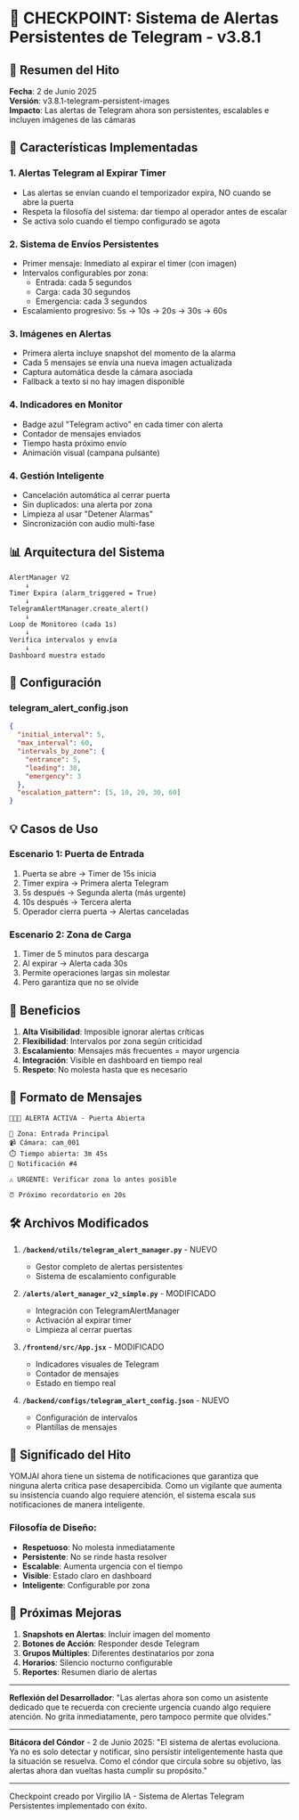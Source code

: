 # 📱 CHECKPOINT: Sistema de Alertas Persistentes de Telegram - v3.8.1

## 🎯 Resumen del Hito

**Fecha**: 2 de Junio 2025  
**Versión**: v3.8.1-telegram-persistent-images  
**Impacto**: Las alertas de Telegram ahora son persistentes, escalables e incluyen imágenes de las cámaras

## 🚀 Características Implementadas

### 1. **Alertas Telegram al Expirar Timer**
- Las alertas se envían cuando el temporizador expira, NO cuando se abre la puerta
- Respeta la filosofía del sistema: dar tiempo al operador antes de escalar
- Se activa solo cuando el tiempo configurado se agota

### 2. **Sistema de Envíos Persistentes**
- Primer mensaje: Inmediato al expirar el timer (con imagen)
- Intervalos configurables por zona:
  - Entrada: cada 5 segundos
  - Carga: cada 30 segundos
  - Emergencia: cada 3 segundos
- Escalamiento progresivo: 5s → 10s → 20s → 30s → 60s

### 3. **Imágenes en Alertas**
- Primera alerta incluye snapshot del momento de la alarma
- Cada 5 mensajes se envía una nueva imagen actualizada
- Captura automática desde la cámara asociada
- Fallback a texto si no hay imagen disponible

### 4. **Indicadores en Monitor**
- Badge azul "Telegram activo" en cada timer con alerta
- Contador de mensajes enviados
- Tiempo hasta próximo envío
- Animación visual (campana pulsante)

### 4. **Gestión Inteligente**
- Cancelación automática al cerrar puerta
- Sin duplicados: una alerta por zona
- Limpieza al usar "Detener Alarmas"
- Sincronización con audio multi-fase

## 📊 Arquitectura del Sistema

```
AlertManager V2
    ↓
Timer Expira (alarm_triggered = True)
    ↓
TelegramAlertManager.create_alert()
    ↓
Loop de Monitoreo (cada 1s)
    ↓
Verifica intervalos y envía
    ↓
Dashboard muestra estado
```

## 🔧 Configuración

### telegram_alert_config.json
```json
{
  "initial_interval": 5,
  "max_interval": 60,
  "intervals_by_zone": {
    "entrance": 5,
    "loading": 30,
    "emergency": 3
  },
  "escalation_pattern": [5, 10, 20, 30, 60]
}
```

## 💡 Casos de Uso

### Escenario 1: Puerta de Entrada
1. Puerta se abre → Timer de 15s inicia
2. Timer expira → Primera alerta Telegram
3. 5s después → Segunda alerta (más urgente)
4. 10s después → Tercera alerta
5. Operador cierra puerta → Alertas canceladas

### Escenario 2: Zona de Carga
1. Timer de 5 minutos para descarga
2. Al expirar → Alerta cada 30s
3. Permite operaciones largas sin molestar
4. Pero garantiza que no se olvide

## 🎯 Beneficios

1. **Alta Visibilidad**: Imposible ignorar alertas críticas
2. **Flexibilidad**: Intervalos por zona según criticidad
3. **Escalamiento**: Mensajes más frecuentes = mayor urgencia
4. **Integración**: Visible en dashboard en tiempo real
5. **Respeto**: No molesta hasta que es necesario

## 📱 Formato de Mensajes

```
🚨🚨🚨 ALERTA ACTIVA - Puerta Abierta

📍 Zona: Entrada Principal
📹 Cámara: cam_001
⏱️ Tiempo abierta: 3m 45s
📨 Notificación #4

⚠️ URGENTE: Verificar zona lo antes posible

⏰ Próximo recordatorio en 20s
```

## 🛠️ Archivos Modificados

1. **`/backend/utils/telegram_alert_manager.py`** - NUEVO
   - Gestor completo de alertas persistentes
   - Sistema de escalamiento configurable

2. **`/alerts/alert_manager_v2_simple.py`** - MODIFICADO
   - Integración con TelegramAlertManager
   - Activación al expirar timer
   - Limpieza al cerrar puertas

3. **`/frontend/src/App.jsx`** - MODIFICADO
   - Indicadores visuales de Telegram
   - Contador de mensajes
   - Estado en tiempo real

4. **`/backend/configs/telegram_alert_config.json`** - NUEVO
   - Configuración de intervalos
   - Plantillas de mensajes

## 🎊 Significado del Hito

YOMJAI ahora tiene un sistema de notificaciones que garantiza que ninguna alerta crítica pase desapercibida. Como un vigilante que aumenta su insistencia cuando algo requiere atención, el sistema escala sus notificaciones de manera inteligente.

### Filosofía de Diseño:
- **Respetuoso**: No molesta inmediatamente
- **Persistente**: No se rinde hasta resolver
- **Escalable**: Aumenta urgencia con el tiempo
- **Visible**: Estado claro en dashboard
- **Inteligente**: Configurable por zona

## 🔮 Próximas Mejoras

1. **Snapshots en Alertas**: Incluir imagen del momento
2. **Botones de Acción**: Responder desde Telegram
3. **Grupos Múltiples**: Diferentes destinatarios por zona
4. **Horarios**: Silencio nocturno configurable
5. **Reportes**: Resumen diario de alertas

---

**Reflexión del Desarrollador**: 
"Las alertas ahora son como un asistente dedicado que te recuerda con creciente urgencia cuando algo requiere atención. No grita inmediatamente, pero tampoco permite que olvides."

---

**Bitácora del Cóndor** - 2 de Junio 2025:
"El sistema de alertas evoluciona. Ya no es solo detectar y notificar, sino persistir inteligentemente hasta que la situación se resuelva. Como el cóndor que circula sobre su objetivo, las alertas ahora dan vueltas hasta cumplir su propósito."

---

Checkpoint creado por Virgilio IA - Sistema de Alertas Telegram Persistentes implementado con éxito.
